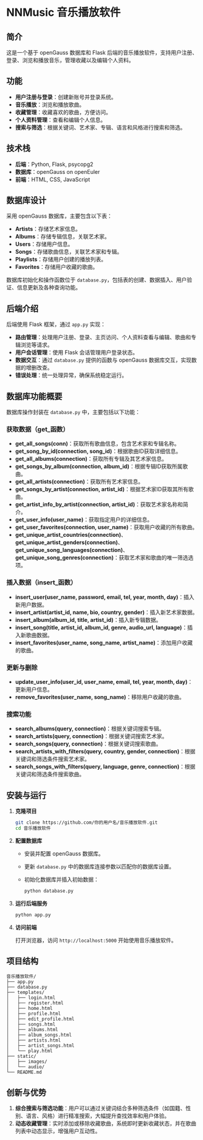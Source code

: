 # NNMusic 音乐播放软件

## 简介

这是一个基于 openGauss 数据库和 Flask 后端的音乐播放软件，支持用户注册、登录、浏览和播放音乐，管理收藏以及编辑个人资料。

## 功能

- **用户注册与登录**：创建新账号并登录系统。
- **音乐播放**：浏览和播放歌曲。
- **收藏管理**：收藏喜欢的歌曲，方便访问。
- **个人资料管理**：查看和编辑个人信息。
- **搜索与筛选**：根据关键词、艺术家、专辑、语言和风格进行搜索和筛选。

## 技术栈

- **后端**：Python, Flask, psycopg2
- **数据库**：openGauss on openEuler
- **前端**：HTML, CSS, JavaScript

## 数据库设计

采用 openGauss 数据库，主要包含以下表：

- **Artists**：存储艺术家信息。
- **Albums**：存储专辑信息，关联艺术家。
- **Users**：存储用户信息。
- **Songs**：存储歌曲信息，关联艺术家和专辑。
- **Playlists**：存储用户创建的播放列表。
- **Favorites**：存储用户收藏的歌曲。

数据库初始化和操作函数位于 `database.py`，包括表的创建、数据插入、用户验证、信息更新及各种查询功能。

## 后端介绍

后端使用 Flask 框架，通过 `app.py` 实现：

- **路由管理**：处理用户注册、登录、主页访问、个人资料查看与编辑、歌曲和专辑浏览等请求。
- **用户会话管理**：使用 Flask 会话管理用户登录状态。
- **数据交互**：通过 `database.py` 提供的函数与 openGauss 数据库交互，实现数据的增删改查。
- **错误处理**：统一处理异常，确保系统稳定运行。

## 数据库功能概要

数据库操作封装在 `database.py` 中，主要包括以下功能：

### 获取数据（get_函数）

- **get_all_songs(conn)**：获取所有歌曲信息，包含艺术家和专辑名称。
- **get_song_by_id(connection, song_id)**：根据歌曲ID获取详细信息。
- **get_all_albums(connection)**：获取所有专辑及其艺术家信息。
- **get_songs_by_album(connection, album_id)**：根据专辑ID获取所属歌曲。
- **get_all_artists(connection)**：获取所有艺术家信息。
- **get_songs_by_artist(connection, artist_id)**：根据艺术家ID获取其所有歌曲。
- **get_artist_info_by_artist(connection, artist_id)**：获取艺术家名称和简介。
- **get_user_info(user_name)**：获取指定用户的详细信息。
- **get_user_favorites(connection, user_name)**：获取用户收藏的所有歌曲。
- **get_unique_artist_countries(connection)**、**get_unique_artist_genders(connection)**、**get_unique_song_languages(connection)**、**get_unique_song_genres(connection)**：获取艺术家和歌曲的唯一筛选选项。

### 插入数据（insert_函数）

- **insert_user(user_name, password, email, tel, year, month, day)**：插入新用户数据。
- **insert_artist(artist_id, name, bio, country, gender)**：插入新艺术家数据。
- **insert_album(album_id, title, artist_id)**：插入新专辑数据。
- **insert_song(title, artist_id, album_id, genre, audio_url, language)**：插入新歌曲数据。
- **insert_favorites(user_name, song_name, artist_name)**：添加用户收藏的歌曲。

### 更新与删除

- **update_user_info(user_id, user_name, email, tel, year, month, day)**：更新用户信息。
- **remove_favorites(user_name, song_name)**：移除用户收藏的歌曲。

### 搜索功能

- **search_albums(query, connection)**：根据关键词搜索专辑。
- **search_artists(query, connection)**：根据关键词搜索艺术家。
- **search_songs(query, connection)**：根据关键词搜索歌曲。
- **search_artists_with_filters(query, country, gender, connection)**：根据关键词和筛选条件搜索艺术家。
- **search_songs_with_filters(query, language, genre, connection)**：根据关键词和筛选条件搜索歌曲。

## 安装与运行

1. **克隆项目**

   ```bash
   git clone https://github.com/你的用户名/音乐播放软件.git
   cd 音乐播放软件
   ```

2. **配置数据库**

   - 安装并配置 openGauss 数据库。
   - 更新 `database.py` 中的数据库连接参数以匹配你的数据库设置。
   - 初始化数据库并插入初始数据：

     ```bash
     python database.py
     ```

3. **运行后端服务**

   ```bash
   python app.py
   ```

4. **访问前端**

   打开浏览器，访问 `http://localhost:5000` 开始使用音乐播放软件。

## 项目结构

```
音乐播放软件/
├── app.py
├── database.py
├── templates/
│   ├── login.html
│   ├── register.html
│   ├── home.html
│   ├── profile.html
│   ├── edit_profile.html
│   ├── songs.html
│   ├── albums.html
│   ├── album_songs.html
│   ├── artists.html
│   ├── artist_songs.html
│   └── play.html
├── static/
│   ├── images/
│   └── audio/
└── README.md
```

## 创新与优势

1. **综合搜索与筛选功能**：用户可以通过关键词结合多种筛选条件（如国籍、性别、语言、风格）进行精准搜索，大幅提升查找效率和用户体验。
2. **动态收藏管理**：实时添加或移除收藏歌曲，系统即时更新收藏状态，并在歌曲列表中动态显示，增强用户互动性。